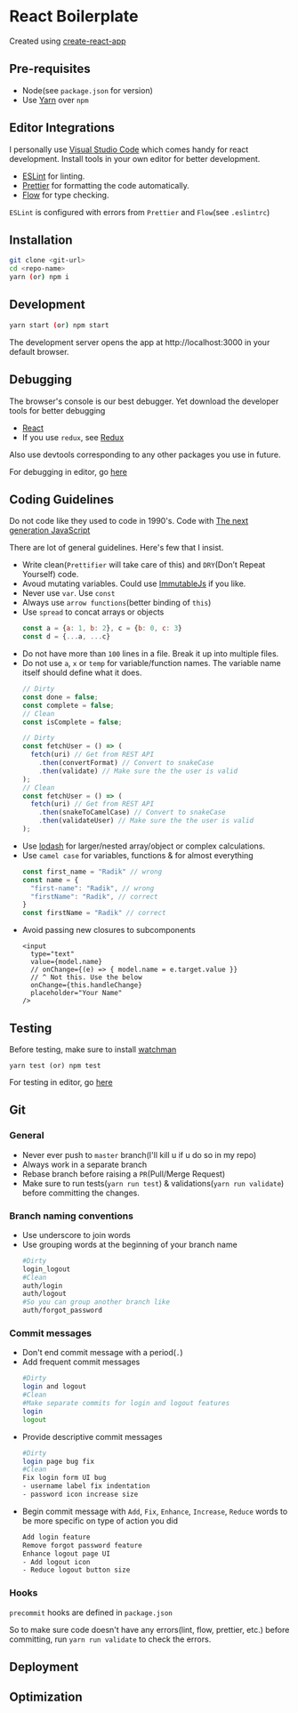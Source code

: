 # React Boilerplate

Created using [create-react-app](https://github.com/facebook/create-react-app/)

## Pre-requisites

- Node(see `package.json` for version)
- Use [Yarn](https://yarnpkg.com/lang/en/) over `npm`

## Editor Integrations

I personally use [Visual Studio Code](https://code.visualstudio.com/) which comes handy for react development. Install tools in your own editor for better development.

- [ESLint](https://eslint.org) for linting.
- [Prettier](https://github.com/prettier/prettier) for formatting the code automatically.
- [Flow](https://flow.org/) for type checking.

`ESLint` is configured with errors from `Prettier` and `Flow`(see `.eslintrc`)

## Installation
```bash
git clone <git-url>
cd <repo-name>
yarn (or) npm i
```

## Development
```bash
yarn start (or) npm start
```
The development server opens the app at http://localhost:3000 in your default browser.

## Debugging

The browser's console is our best debugger. Yet download the developer tools for better debugging
- [React](https://github.com/facebook/react-devtools)
- If you use `redux`, see [Redux](https://github.com/gaearon/redux-devtools)

Also use devtools corresponding to any other packages you use in future.

For debugging in editor, go [here](https://github.com/facebook/create-react-app/blob/master/packages/react-scripts/template/README.md#debugging-in-the-editor)


## Coding Guidelines

Do not code like they used to code in 1990's. Code with [The next generation JavaScript](https://babeljs.io/)

There are lot of general guidelines. Here's few that I insist.

- Write clean(`Prettifier` will take care of this) and `DRY`(Don’t Repeat Yourself) code.
- Avoud mutating variables. Could use [ImmutableJs](https://facebook.github.io/immutable-js/) if you like.
- Never use `var`. Use `const`
- Always use `arrow functions`(better binding of `this`)
- Use `spread` to concat arrays or objects
  ```js
  const a = {a: 1, b: 2}, c = {b: 0, c: 3}
  const d = {...a, ...c}
  ```
- Do not have more than `100` lines in a file. Break it up into multiple files.
- Do not use `a`, `x` or `temp` for variable/function names. The variable name itself should define what it does.
  ```js
  // Dirty
  const done = false;
  const complete = false;
  // Clean
  const isComplete = false;

  // Dirty
  const fetchUser = () => (
    fetch(uri) // Get from REST API
      .then(convertFormat) // Convert to snakeCase
      .then(validate) // Make sure the the user is valid
  );
  // Clean
  const fetchUser = () => (
    fetch(uri) // Get from REST API
      .then(snakeToCamelCase) // Convert to snakeCase
      .then(validateUser) // Make sure the the user is valid
  );
  ```
- Use [lodash](https://lodash.com/) for larger/nested array/object or complex calculations. 
- Use `camel case` for variables, functions & for almost everything
  ```js
  const first_name = "Radik" // wrong
  const name = {
    "first-name": "Radik", // wrong
    "firstName": "Radik", // correct
  }
  const firstName = "Radik" // correct
  ```
- Avoid passing new closures to subcomponents
  ```
  <input
    type="text"
    value={model.name}
    // onChange={(e) => { model.name = e.target.value }}
    // ^ Not this. Use the below
    onChange={this.handleChange}
    placeholder="Your Name"
  />
  ```

## Testing

Before testing, make sure to install [watchman](https://github.com/facebook/watchman)

```
yarn test (or) npm test
```
For testing in editor, go [here](https://github.com/facebook/create-react-app/blob/master/packages/react-scripts/template/README.md#editor-integration)

## Git

### General
- Never ever push to `master` branch(I'll kill u if u do so in my repo)
- Always work in a separate branch
- Rebase branch before raising a `PR`(Pull/Merge Request)
- Make sure to run tests(`yarn run test`) & validations(`yarn run validate`) before committing the changes.

### Branch naming conventions
- Use underscore to join words
- Use grouping words at the beginning of your branch name 
  ```bash
  #Dirty
  login_logout
  #Clean
  auth/login
  auth/logout
  #So you can group another branch like
  auth/forgot_password
  ```

### Commit messages
- Don't end commit message with a period(`.`)
- Add frequent commit messages
  ```bash
  #Dirty
  login and logout
  #Clean
  #Make separate commits for login and logout features
  login
  logout
  ```
- Provide descriptive commit messages
  ```bash
  #Dirty
  login page bug fix
  #Clean
  Fix login form UI bug
  - username label fix indentation
  - password icon increase size
  ```
- Begin commit message with `Add`, `Fix`, `Enhance`, `Increase`, `Reduce` words to be more specific on type of action you did
  ```bash
  Add login feature
  Remove forgot password feature
  Enhance logout page UI
  - Add logout icon
  - Reduce logout button size
  ```
### Hooks

`precommit` hooks are defined in `package.json`

So to make sure code doesn't have any errors(lint, flow, prettier, etc.) before committing, run `yarn run validate` to check the errors.

## Deployment

## Optimization